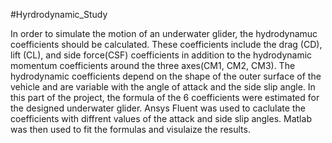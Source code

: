 #Hyrdrodynamic_Study

In order to simulate the motion of an underwater glider, the hydrodynamuc coefficients should be calculated. 
These coefficients include the drag (CD), lift (CL), and side force(CSF) coefficients in addition to the hydrodynamic momentum coefficients around the three
axes(CM1, CM2, CM3).
The hydrodynamic coefficients depend on the shape of the outer surface of the vehicle and are variable with the angle of attack and the side slip angle.
In this part of the project, the formula of the 6 coefficients were estimated for the designed underwater glider. 
Ansys Fluent was used to caclulate the coefficients with diffrent values of the attack and side slip angles. 
Matlab was then used to fit the formulas and visulaize the results.
